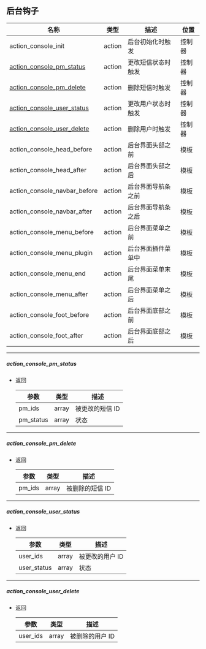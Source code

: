## 后台钩子

| 名称 | 类型 | 描述 | 位置 |
| - | - | - | - |
| action_console_init | action | 后台初始化时触发 | 控制器 |
| [action_console_pm_status](#action_console_pm_status) | action | 更改短信状态时触发 | 控制器 |
| [action_console_pm_delete](#action_console_pm_delete) | action | 删除短信时触发 | 控制器 |
| [action_console_user_status](#action_console_user_status) | action | 更改用户状态时触发 | 控制器 |
| [action_console_user_delete](#action_console_user_delete) | action | 删除用户时触发 | 控制器 |
| action_console_head_before | action | 后台界面头部之前 | 模板 |
| action_console_head_after | action | 后台界面头部之后  | 模板 |
| action_console_navbar_before | action | 后台界面导航条之前 | 模板 |
| action_console_navbar_after | action | 后台界面导航条之后 | 模板 |
| action_console_menu_before | action | 后台界面菜单之前 | 模板 |
| action_console_menu_plugin | action | 后台界面插件菜单中 | 模板 |
| action_console_menu_end | action | 后台界面菜单末尾 | 模板 |
| action_console_menu_after | action | 后台界面菜单之后 | 模板 |
| action_console_foot_before | action | 后台界面底部之前 | 模板 |
| action_console_foot_after | action | 后台界面底部之后 | 模板 |

----------

<span id="action_console_pm_status"></span>

##### action_console_pm_status

* 返回

    | 参数 | 类型 | 描述 |
    | - | - | - |
    | pm_ids | array | 被更改的短信 ID |
    | pm_status | array | 状态 |
    
----------

<span id="action_console_pm_delete"></span>

##### action_console_pm_delete

* 返回

    | 参数 | 类型 | 描述 |
    | - | - | - |
    | pm_ids | array | 被删除的短信 ID |

----------

<span id="action_console_user_status"></span>

##### action_console_user_status

* 返回

    | 参数 | 类型 | 描述 |
    | - | - | - |
    | user_ids | array | 被更改的用户 ID |
    | user_status | array | 状态 |
    
----------

<span id="action_console_user_delete"></span>

##### action_console_user_delete

* 返回

    | 参数 | 类型 | 描述 |
    | - | - | - |
    | user_ids | array | 被删除的用户 ID |
